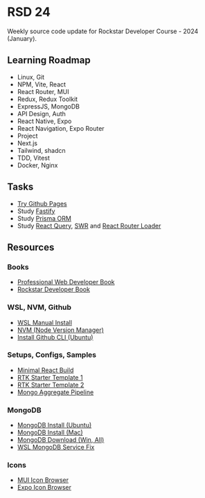 # RSD 24

Weekly source code update for Rockstar Developer Course - 2024 (January).

## Learning Roadmap
* Linux, Git
* NPM, Vite, React
* React Router, MUI
* Redux, Redux Toolkit
* ExpressJS, MongoDB
* API Design, Auth
* React Native, Expo
* React Navigation, Expo Router
* Project
* Next.js
* Tailwind, shadcn
* TDD, Vitest
* Docker, Nginx

## Tasks
* [Try Github Pages](https://pages.github.com)
* Study [Fastify](https://fastify.dev/)
* Study [Prisma ORM](https://www.prisma.io/)
* Study [React Query](https://tanstack.com/query/latest), [SWR](https://swr.vercel.app/) and [React Router Loader](https://reactrouter.com/en/main/route/loader)

## Resources

### Books
* [Professional Web Developer Book](https://eimaung.com/pwd2023/)
* [Rockstar Developer Book](https://eimaung.com/rockstar-developer/)

### WSL, NVM, Github
* [WSL Manual Install](https://learn.microsoft.com/en-us/windows/wsl/install-manual)
* [NVM (Node Version Manager)](https://github.com/nvm-sh/nvm)
* [Install Github CLI (Ubuntu)](https://github.com/cli/cli/blob/trunk/docs/install_linux.md)

### Setups, Configs, Samples
* [Minimal React Build](https://gist.github.com/eimg/50832314c7bfbc8d46ed65c44b9d76b5)
* [RTK Starter Template 1](https://gist.github.com/eimg/ceac3b3161ed96d886f33b3769039f5a)
* [RTK Starter Template 2](https://gist.github.com/eimg/cd849643da09cdea12348d205c4f5339)
* [Mongo Aggregate Pipeline](https://gist.github.com/eimg/07e5d151753115202b8be7b1afb930e0)

### MongoDB
* [MongoDB Install (Ubuntu)](https://www.mongodb.com/docs/manual/tutorial/install-mongodb-on-ubuntu/)
* [MongoDB Install (Mac)](https://www.mongodb.com/docs/manual/tutorial/install-mongodb-on-os-x/#std-label-install-mdb-community-macos)
* [MongoDB Download (Win, All)](https://www.mongodb.com/try/download/community)
* [WSL MongoDB Service Fix](https://askubuntu.com/questions/1203689/cannot-start-mongodb-on-wsl)

### Icons
* [MUI Icon Browser](https://mui.com/material-ui/material-icons/)
* [Expo Icon Browser](https://icons.expo.fyi/Index)
